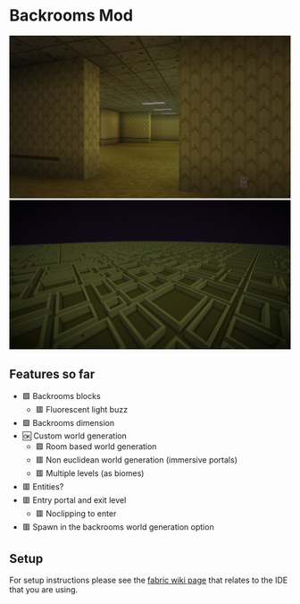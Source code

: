 # Backrooms Mod

![](iconic.png)
![](layout.png)


## Features so far
- 🟩 Backrooms blocks
  - 🟥 Fluorescent light buzz
- 🟩 Backrooms dimension
- 🆗 Custom world generation
  - 🟩 Room based world generation
  - 🟥 Non euclidean world generation (immersive portals)
  - 🟥 Multiple levels (as biomes)
- 🟥 Entities?
- 🟥 Entry portal and exit level
  - 🟥 Noclipping to enter
- 🟥 Spawn in the backrooms world generation option

## Setup

For setup instructions please see the [fabric wiki page](https://fabricmc.net/wiki/tutorial:setup) that relates to the IDE that you are using.

